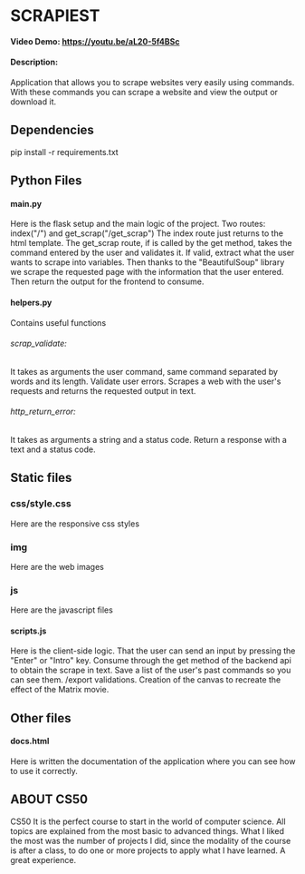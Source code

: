 # SCRAPIEST

#### Video Demo: https://youtu.be/aL20-5f4BSc

#### Description:
Application that allows you to scrape websites very easily using commands. With these commands you can scrape a website and view the output or download it.

## Dependencies
pip install -r requirements.txt

## Python Files
#### main.py
Here is the flask setup and the main logic of the project.
Two routes: index("/") and get_scrap("/get_scrap")
The index route just returns to the html template.
The get_scrap route, if is called by the get method, takes the command entered by the user and validates it. If valid, extract what the user wants to scrape into variables. Then thanks to the "BeautifulSoup" library we scrape the requested page with the information that the user entered.
Then return the output for the frontend to consume.

#### helpers.py
Contains useful functions
###### scrap_validate:
It takes as arguments the user command, same command separated by words and its length.
Validate user errors.
Scrapes a web with the user's requests and returns the requested output in text.

###### http_return_error:
It takes as arguments a string and a status code.
Return a response with a text and a status code.

## Static files
### css/style.css
Here are the responsive css styles

### img
Here are the web images

### js
Here are the javascript files

#### scripts.js
Here is the client-side logic.
That the user can send an input by pressing the "Enter" or "Intro" key.
Consume through the get method of the backend api to obtain the scrape in text.
Save a list of the user's past commands so you can see them.
/export validations.
Creation of the canvas to recreate the effect of the Matrix movie.


## Other files
#### docs.html
Here is written the documentation of the application where you can see how to use it correctly.

## ABOUT CS50
CS50 It is the perfect course to start in the world of computer science. All topics are explained from the most basic to advanced things. What I liked the most was the number of projects I did, since the modality of the course is after a class, to do one or more projects to apply what I have learned.
A great experience.
